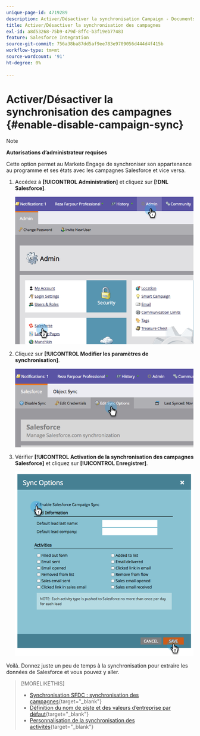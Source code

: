 ```yaml
---
unique-page-id: 4719289
description: Activer/Désactiver la synchronisation Campaign - Documents Marketo - Documentation du produit
title: Activer/Désactiver la synchronisation des campagnes
exl-id: a8d53268-75b9-479d-8ffc-b3f19eb77483
feature: Salesforce Integration
source-git-commit: 756a38ba87dd5af9ee783e9709056d444d4f415b
workflow-type: tm+mt
source-wordcount: '91'
ht-degree: 0%

---
```


# Activer/Désactiver la synchronisation des campagnes {#enable-disable-campaign-sync}

>[!NOTE]
>
>**Autorisations d’administrateur requises**

Cette option permet au Marketo Engage de synchroniser son appartenance au programme et ses états avec les campagnes Salesforce et vice versa.

1. Accédez à **[!UICONTROL Administration]** et cliquez sur **[!DNL Salesforce]**.

   ![](assets/image2014-12-9-13-3a36-3a49.png)

1. Cliquez sur **[!UICONTROL Modifier les paramètres de synchronisation]**.

   ![](assets/image2014-12-9-13-3a37-3a0.png)

1. Vérifier **[!UICONTROL Activation de la synchronisation des campagnes Salesforce]** et cliquez sur **[!UICONTROL Enregistrer]**.

   ![](assets/image2014-12-9-13-3a37-3a8.png)

Voilà. Donnez juste un peu de temps à la synchronisation pour extraire les données de Salesforce et vous pouvez y aller.

>[!MORELIKETHIS]
>
>* [Synchronisation SFDC : synchronisation des campagnes](/help/marketo/product-docs/crm-sync/salesforce-sync/sfdc-sync-details/sfdc-sync-campaign-sync.md){target="_blank"}
>* [Définition du nom de piste et des valeurs d’entreprise par défaut](/help/marketo/product-docs/crm-sync/salesforce-sync/setup/optional-steps/set-default-person-last-name-and-company-name.md){target="_blank"}
>* [Personnalisation de la synchronisation des activités](/help/marketo/product-docs/crm-sync/salesforce-sync/setup/optional-steps/customize-activities-sync.md){target="_blank"}
